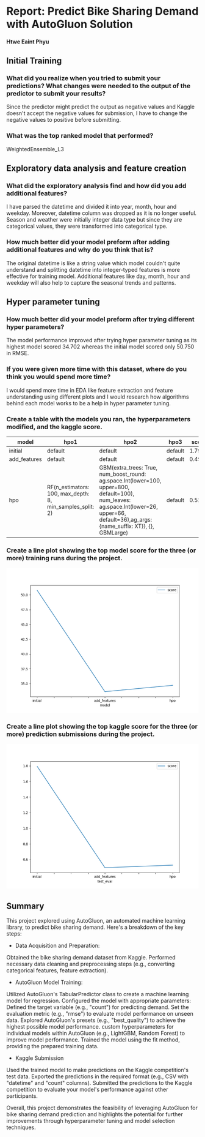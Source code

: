 # Report: Predict Bike Sharing Demand with AutoGluon Solution
#### Htwe Eaint Phyu

## Initial Training
### What did you realize when you tried to submit your predictions? What changes were needed to the output of the predictor to submit your results?
Since the predictor might predict the output as negative values and Kaggle doesn't accept the negative values for submission, I have to change the negative values to positive before submitting. 

### What was the top ranked model that performed?
WeightedEnsemble_L3

## Exploratory data analysis and feature creation
### What did the exploratory analysis find and how did you add additional features?
I have parsed the datetime and divided it into year, month, hour and weekday. Moreover, datetime column was dropped as it is no longer useful. Season and weather were initially integer data type but since they are categorical values, they were transformed into categorical type.

### How much better did your model preform after adding additional features and why do you think that is?
The original datetime is like a string value which model couldn't quite understand and splitting datetime into integer-typed features is more effective for training model. Additional features like day, month, hour and weekday will also help to capture the seasonal trends and patterns.

## Hyper parameter tuning
### How much better did your model preform after trying different hyper parameters?
The model performance improved after trying hyper parameter tuning as its highest model scored 34.702 whereas the initial model scored only 50.750 in RMSE. 


### If you were given more time with this dataset, where do you think you would spend more time?
I would spend more time in EDA like feature extraction and feature understanding using different plots and I would research how algorithms behind each model works to be a help in hyper parameter tuning.

### Create a table with the models you ran, the hyperparameters modified, and the kaggle score.
|model|hpo1|hpo2|hpo3|score|
|--|--|--|--|--|
|initial|default|default|default|1.7928|
|add_features|default|default|default|0.4940|
|hpo|RF(n_estimators: 100, max_depth: 8, min_samples_split: 2)|GBM(extra_trees: True, num_boost_round: ag.space.Int(lower=100, upper=800, default=100), num_leaves: ag.space.Int(lower=26, upper=66, default=36),ag_args: {name_suffix: XT}}, {}, GBMLarge)|default|0.5266|

### Create a line plot showing the top model score for the three (or more) training runs during the project.

![model_train_score.png](img/model_train_score.png)

### Create a line plot showing the top kaggle score for the three (or more) prediction submissions during the project.

![model_test_score.png](img/model_test_score.png)

## Summary
This project explored using AutoGluon, an automated machine learning library, to predict bike sharing demand. Here's a breakdown of the key steps:

- Data Acquisition and Preparation:

Obtained the bike sharing demand dataset from Kaggle.
Performed necessary data cleaning and preprocessing steps (e.g., converting categorical features, feature extraction).


- AutoGluon Model Training:

Utilized AutoGluon's TabularPredictor class to create a machine learning model for regression.
Configured the model with appropriate parameters:
Defined the target variable (e.g., "count") for predicting demand.
Set the evaluation metric (e.g., "rmse") to evaluate model performance on unseen data.
Explored AutoGluon's presets (e.g., "best_quality") to achieve the highest possible model performance.
custom hyperparameters for individual models within AutoGluon (e.g., LightGBM, Random Forest) to improve model performance.
Trained the model using the fit method, providing the prepared training data.


- Kaggle Submission

Used the trained model to make predictions on the Kaggle competition's test data.
Exported the predictions in the required format (e.g., CSV with "datetime" and "count" columns).
Submitted the predictions to the Kaggle competition to evaluate your model's performance against other participants.

Overall, this project demonstrates the feasibility of leveraging AutoGluon for bike sharing demand prediction and highlights the potential for further improvements through hyperparameter tuning and model selection techniques.

